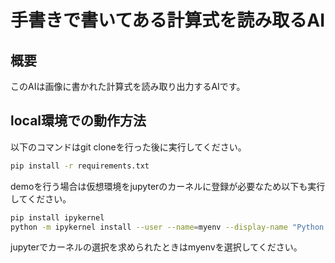 # 手書きで書いてある計算式を読み取るAI

## 概要

このAIは画像に書かれた計算式を読み取り出力するAIです。

## local環境での動作方法

以下のコマンドはgit cloneを行った後に実行してください。

```bash
pip install -r requirements.txt
```

demoを行う場合は仮想環境をjupyterのカーネルに登録が必要なため以下も実行してください。

```bash
pip install ipykernel
python -m ipykernel install --user --name=myenv --display-name "Python (myenv)"
```

jupyterでカーネルの選択を求められたときはmyenvを選択してください。




